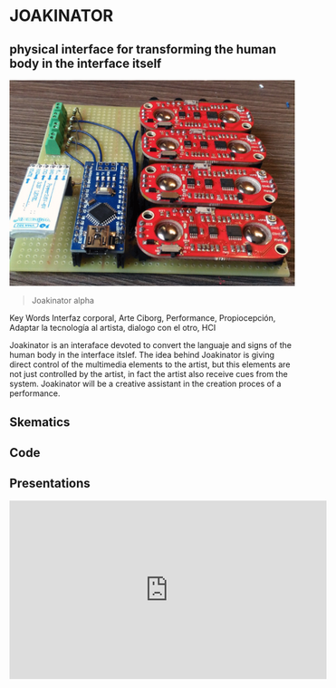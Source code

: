  # JOAKINATOR 
 ## physical interface for transforming the human body in the interface itself

<img src="assets/joakinator_apha_ba.png" width="900">

> Joakinator alpha

Key Words
Interfaz corporal, Arte Ciborg, Performance, Propiocepción, Adaptar la tecnología al artista, dialogo con el otro, HCI

Joakinator is an interaface devoted to convert the languaje and signs of the human body in the interface itslef. The idea behind Joakinator is giving direct control of the multimedia elements to the artist, but this elements are not just controlled by the artist, in fact the artist also receive cues from  the system. Joakinator will be a creative assistant in the creation proces of a performance.

## Skematics

## Code

## Presentations

<iframe width="560" height="315" src="https://www.youtube.com/embed/6gCIS4RPDEY" frameborder="0" allow="accelerometer; autoplay; encrypted-media; gyroscope; picture-in-picture" allowfullscreen></iframe>


